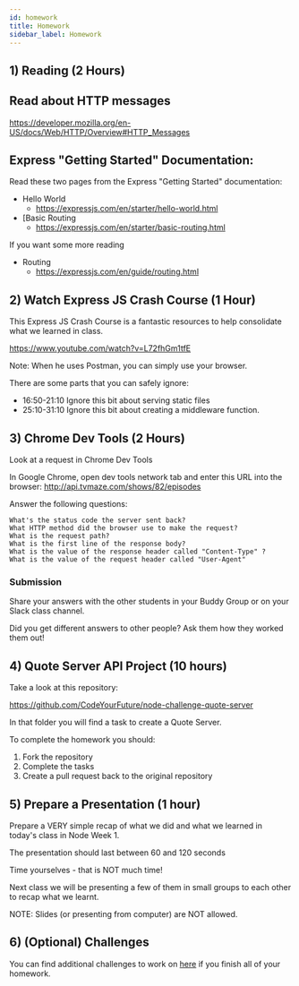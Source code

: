 ```yaml
---
id: homework
title: Homework
sidebar_label: Homework
---
```


## 1) Reading (2 Hours)

## Read about HTTP messages

https://developer.mozilla.org/en-US/docs/Web/HTTP/Overview#HTTP_Messages

## Express "Getting Started" Documentation:

Read these two pages from the Express "Getting Started" documentation:

- Hello World
  - https://expressjs.com/en/starter/hello-world.html
- [Basic Routing
  - https://expressjs.com/en/starter/basic-routing.html

If you want some more reading

- Routing
  - https://expressjs.com/en/guide/routing.html

## 2) Watch Express JS Crash Course (1 Hour)

This Express JS Crash Course is a fantastic resources to help consolidate what we learned in class.

https://www.youtube.com/watch?v=L72fhGm1tfE

Note: When he uses Postman, you can simply use your browser.

There are some parts that you can safely ignore:

- 16:50-21:10 Ignore this bit about serving static files
- 25:10-31:10 Ignore this bit about creating a middleware function.

## 3) Chrome Dev Tools (2 Hours)

Look at a request in Chrome Dev Tools

In Google Chrome, open dev tools network tab and enter this URL into the browser: http://api.tvmaze.com/shows/82/episodes

Answer the following questions:

    What's the status code the server sent back?
    What HTTP method did the browser use to make the request?
    What is the request path?
    What is the first line of the response body?
    What is the value of the response header called "Content-Type" ?
    What is the value of the request header called "User-Agent"

### Submission

Share your answers with the other students in your Buddy Group or on your Slack class channel.

Did you get different answers to other people? Ask them how they worked them out!

## 4) Quote Server API Project (10 hours)

Take a look at this repository:

https://github.com/CodeYourFuture/node-challenge-quote-server

In that folder you will find a task to create a Quote Server.

To complete the homework you should:

1. Fork the repository
2. Complete the tasks
3. Create a pull request back to the original repository

## 5) Prepare a Presentation (1 hour)

Prepare a VERY simple recap of what we did and what we learned in today's class in Node Week 1.

The presentation should last between 60 and 120 seconds

Time yourselves - that is NOT much time!

Next class we will be presenting a few of them in small groups to each other to recap what we learnt.

NOTE: Slides (or presenting from computer) are NOT allowed.

## 6) (Optional) Challenges

You can find additional challenges to work on [here](https://github.com/CodeYourFuture/cyf-node-challenges) if you finish all of your homework.
